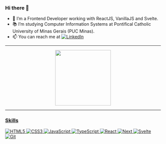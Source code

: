 ### Hi there 👋

- 🌱 I’m a Frontend Developer working with ReactJS, VanillaJS and Svelte.
- 📚 I’m studying Computer Information Systems at Pontifical Catholic University of Minas Gerais (PUC Minas).
- 📫 You can reach me at  [![LinkedIn](https://img.shields.io/badge/-LinkedIn-000000?style=flat&logo=linkedin)](https://www.linkedin.com/in/gabriel-ferreira5/)

---

<div align="center">
  <a href="https://github.com/devgabrielf">
  <img height="180em" src="https://github-readme-stats.vercel.app/api/top-langs/?username=devgabrielf&layout=compact&langs_count=7&theme=omni"/>
</div>
  
---

### Skills

![HTML5](https://img.shields.io/badge/-HTML5-000000?style=flat&logo=html5)
![CSS3](https://img.shields.io/badge/-CSS3-000000?style=flat&logo=css3)
![JavaScript](https://img.shields.io/badge/-JavaScript-000000?style=flat&logo=javascript)
![TypeScript](https://img.shields.io/badge/-TypeScript-000000?style=flat&logo=typescript)
![React](https://img.shields.io/badge/-React-000000?style=flat&logo=react)
![Next](https://img.shields.io/badge/-Next-000000?style=flat&logo=next.js)
![Svelte](https://img.shields.io/badge/-Svelte-000000?style=flat&logo=svelte)
![Git](https://img.shields.io/badge/-Git-000000?style=flat&logo=git)
